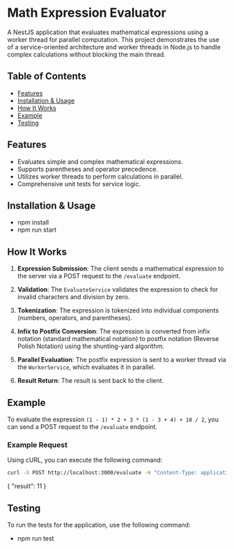 # Math Expression Evaluator

A NestJS application that evaluates mathematical expressions using a worker thread for parallel computation. This project demonstrates the use of a service-oriented architecture and worker threads in Node.js to handle complex calculations without blocking the main thread.

## Table of Contents

- [Features](#features)
- [Installation & Usage](#installation--usage)
- [How It Works](#how-it-works)
- [Example](#example)
- [Testing](#testing)

## Features

- Evaluates simple and complex mathematical expressions.
- Supports parentheses and operator precedence.
- Utilizes worker threads to perform calculations in parallel.
- Comprehensive unit tests for service logic.

## Installation & Usage

- npm install
- npm run start

## How It Works

1. **Expression Submission**: The client sends a mathematical expression to the server via a POST request to the `/evaluate` endpoint.

2. **Validation**: The `EvaluateService` validates the expression to check for invalid characters and division by zero.

3. **Tokenization**: The expression is tokenized into individual components (numbers, operators, and parentheses).

4. **Infix to Postfix Conversion**: The expression is converted from infix notation (standard mathematical notation) to postfix notation (Reverse Polish Notation) using the shunting-yard algorithm.

5. **Parallel Evaluation**: The postfix expression is sent to a worker thread via the `WorkerService`, which evaluates it in parallel.

6. **Result Return**: The result is sent back to the client.

## Example

To evaluate the expression `(1 - 1) * 2 + 3 * (1 - 3 + 4) + 10 / 2`, you can send a POST request to the `/evaluate` endpoint.

### Example Request

Using cURL, you can execute the following command:

```bash
curl -X POST http://localhost:3000/evaluate -H "Content-Type: application/json" -d '{"expression": "(1 - 1) * 2 + 3 * (1 - 3 + 4) + 10 / 2"}'
```

{
"result": 11
}

## Testing

To run the tests for the application, use the following command:

- npm run test
